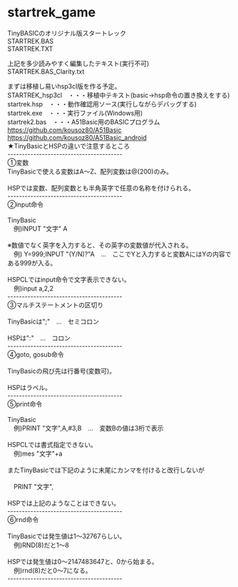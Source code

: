 
# startrek_game

TinyBASICのオリジナル版スタートレック<br>
STARTREK.BAS<br>
STARTREK.TXT<br>

上記を多少読みやすく編集したテキスト(実行不可)<br>
STARTREK.BAS_Clarity.txt<br>

まずは移植し易いhsp3cl版を作る予定。<br>
STARTREK_hsp3cl　・・・移植中テキスト(basic→hsp命令の置き換えをする)<br>
startrek.hsp　・・・動作確認用ソース(実行しながらデバッグする)<br>
startrek.exe　・・・実行ファイル(Windows用)<br>
startrek2.bas　・・・A51Basic用のBASICプログラム
https://github.com/kousoz80/A51Basic<br>
https://github.com/kousoz80/A51Basic_android
<br>
★TinyBasicとHSPの違いで注意するところ<br>
----------------------------------------<br>
①変数<br>
TinyBasicで使える変数はA～Z、配列変数は@(200)のみ。<br>
<br>
HSPでは変数、配列変数とも半角英字で任意の名称を付けられる。<br>
----------------------------------------<br>
②input命令<br>
<br>
TinyBasic<br>
　例)INPUT "文字" A<br>
<br>
※数値でなく英字を入力すると、その英字の変数値が代入される。<br>
　例) Y=999;INPUT "(Y/N)?"A　…　ここでYと入力すると変数AにはYの内容である999が入る。<br>
<br>
HSPCLではinput命令で文字表示できない。<br>
　例)input a,2,2<br>
----------------------------------------<br>
③マルチステートメントの区切り<br>
<br>
TinyBasicは";"　…　セミコロン<br>
<br>
HSPは":"　…　コロン<br>
----------------------------------------<br>
④goto, gosub命令<br>
<br>
TinyBasicの飛び先は行番号(変数可)。<br>
<br>
HSPはラベル。<br>
----------------------------------------<br>
⑤print命令<br>
<br>
TinyBasic<br>
　例)PRINT "文字",A,#3,B　…　変数Bの値は3桁で表示<br>
<br>
HSPCLでは書式指定できない。<br>
　例)mes "文字"+a<br>
<br>
またTinyBasicでは下記のように末尾にカンマを付けると改行しないが<br>
<br>
　PRINT "文字",<br>
<br>
HSPでは上記のようなことはできない。<br>
----------------------------------------<br>
⑥rnd命令<br>
<br>
TinyBasicでは発生値は1～32767らしい。<br>
　例)RND(8)だと1～8<br>
<br>
HSPでは発生値は0～2147483647と、0から始まる。<br>
　例)rnd(8)だと0～7になる。<br>
----------------------------------------<br>

